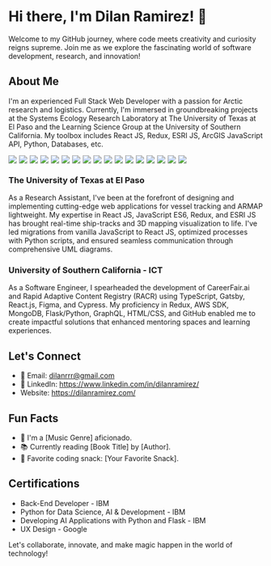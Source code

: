 # Hi there, I'm Dilan Ramirez! 👋

Welcome to my GitHub journey, where code meets creativity and curiosity reigns supreme. Join me as we explore the fascinating world of software development, research, and innovation!

## About Me 

I'm an experienced Full Stack Web Developer with a passion for Arctic research and logistics. Currently, I'm immersed in groundbreaking projects at the Systems Ecology Research Laboratory at The University of Texas at El Paso and the Learning Science Group at the University of Southern California. My toolbox includes React JS, Redux, ESRI JS, ArcGIS JavaScript API, Python, Databases, etc.

<div style="display: flex; flex-wrap: wrap;">
    <img src="https://img.shields.io/badge/-HTML5-E34F26?style=flat&logo=html5&logoColor=white" style="margin-right: 5px;">
    <img src="https://img.shields.io/badge/-CSS3-1572B6?style=flat&logo=css3&logoColor=white" style="margin-right: 5px;">
    <img src="https://img.shields.io/badge/-Bootstrap-563D7C?style=flat&logo=bootstrap&logoColor=white" style="margin-right: 5px;">
    <img src="https://img.shields.io/badge/-JavaScript-eed718?style=flat&logo=javascript&logoColor=ffffff" style="margin-right: 5px;">
    <img src="https://img.shields.io/badge/-Sass-cc6699?style=flat&logo=sass&logoColor=ffffff" style="margin-right: 5px;">
    <img src="https://img.shields.io/badge/-React-000000?style=flat&logo=react&logoColor=00c8ff" style="margin-right: 5px;">
    <img src="https://img.shields.io/badge/-MongoDB-4DB33D?style=flat&logo=mongodb&logoColor=FFFFFF" style="margin-right: 5px;">
    <img src="https://img.shields.io/badge/-GraphQL-e535ab?style=flat&logo=graphql&logoColor=FFFFFF" style="margin-right: 5px;">
    <img src="https://img.shields.io/badge/-MySQL-F29111?style=flat&logo=mysql&logoColor=FFFFFF" style="margin-right: 5px;">
    <img src="https://img.shields.io/badge/-Express.js-787878?style=flat" style="margin-right: 5px;">
    <img src="https://img.shields.io/badge/-Node.js-3C873A?style=flat&logo=Node.js&logoColor=white" style="margin-right: 5px;">
    <img src="https://img.shields.io/badge/Amazon_AWS-FF9900?style=flat&logo=amazonaws&logoColor=white" style="margin-right: 5px;">
    <img src="https://img.shields.io/badge/-Progressive%20Web%20Apps-5A0FC8?style=flat" style="margin-right: 5px;">
    <img src="https://img.shields.io/badge/-GIS-5A0FC8?style=flat&logoColor=white" style="margin-right: 5px;">
    <img src="https://img.shields.io/badge/Android-3DDC84?style=flat&logo=android&logoColor=white" style="margin-right: 5px;">
    <img src="https://img.shields.io/badge/GIT-E44C30?style=flat&logo=git&logoColor=white" style="margin-right: 5px;">
    <img src="https://img.shields.io/badge/Python-3776AB?style=flat&logo=python&logoColor=white">
</div>




### The University of Texas at El Paso

As a Research Assistant, I've been at the forefront of designing and implementing cutting-edge web applications for vessel tracking and ARMAP lightweight. My expertise in React JS, JavaScript ES6, Redux, and ESRI JS has brought real-time ship-tracks and 3D mapping visualization to life. I've led migrations from vanilla JavaScript to React JS, optimized processes with Python scripts, and ensured seamless communication through comprehensive UML diagrams.

### University of Southern California - ICT

As a Software Engineer, I spearheaded the development of CareerFair.ai and Rapid Adaptive Content Registry (RACR) using TypeScript, Gatsby, React.js, Figma, and Cypress. My proficiency in Redux, AWS SDK, MongoDB, Flask/Python, GraphQL, HTML/CSS, and GitHub enabled me to create impactful solutions that enhanced mentoring spaces and learning experiences.

## Let's Connect

- 📧 Email: dilanrrr@gmail.com
- 💼 LinkedIn: https://www.linkedin.com/in/dilanramirez/
- Website: https://dilanramirez.com/

## Fun Facts

- 🎵 I'm a [Music Genre] aficionado.
- 📚 Currently reading [Book Title] by [Author].
- 🌟 Favorite coding snack: [Your Favorite Snack].

## Certifications

- Back-End Developer - IBM
- Python for Data Science, AI & Development - IBM
- Developing AI Applications with Python and Flask - IBM
- UX Design - Google

Let's collaborate, innovate, and make magic happen in the world of technology!

